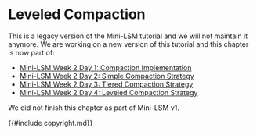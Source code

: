 # Leveled Compaction


<div class="warning">

This is a legacy version of the Mini-LSM tutorial and we will not maintain it anymore. We are working on a new version of this tutorial 
and this chapter is now part of:

- [Mini-LSM Week 2 Day 1: Compaction Implementation](./week2-01-compaction.md)
- [Mini-LSM Week 2 Day 2: Simple Compaction Strategy](./week2-02-simple.md)
- [Mini-LSM Week 2 Day 3: Tiered Compaction Strategy](./week2-03-tiered.md)
- [Mini-LSM Week 2 Day 4: Leveled Compaction Strategy](./week2-04-leveled.md)

</div>

We did not finish this chapter as part of Mini-LSM v1.

{{#include copyright.md}}
